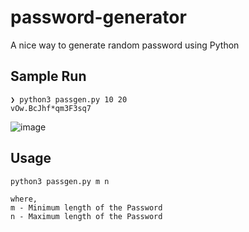 # password-generator
A nice way to generate random password using Python

## Sample Run

```
❯ python3 passgen.py 10 20
vOw.BcJhf*qm3F3sq7
```

![image](https://user-images.githubusercontent.com/42572246/122664045-757b3e00-d1bc-11eb-8f26-39e7750d29c7.png)

## Usage

```
python3 passgen.py m n

where,
m - Minimum length of the Password
n - Maximum length of the Password
```
